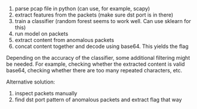 1) parse pcap file in python (can use, for example, scapy)
2) extract features from the packets (make sure dst port is in there)
3) train a classifier (random forest seems to work well. Can use sklearn for this)
4) run model on packets
5) extract content from anomalous packets
6) concat content together and decode using base64. This yields the flag

Depending on the accuracy of the classifier, some additional filtering might be needed.
For example, checking whether the extracted content is valid base64, checking whether there are too many repeated characters, etc.


Alternative solution:
1) inspect packets manually
2) find dst port pattern of anomalous packets and extract flag that way

